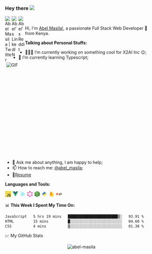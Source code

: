 ### Hey there <img src="https://media.giphy.com/media/hvRJCLFzcasrR4ia7z/giphy.gif" width="25px">
<a href="https://twitter.com/abel_masila">
  <img align="left" alt="Abel Masila | Twitter" width="22px" src="https://raw.githubusercontent.com/peterthehan/peterthehan/master/assets/twitter.svg" />
</a>
<a href="https://www.linkedin.com/in/abelmasila">
  <img align="left" alt="Abel's LinkedIN" width="22px" src="https://raw.githubusercontent.com/peterthehan/peterthehan/master/assets/linkedin.svg" />
</a>
<a href="https://www.facebook.com/abel.masila">
  <img align="left" alt="Abel's Reddit" width="22px" src="https://raw.githubusercontent.com/peterthehan/peterthehan/master/assets/facebook.svg" />
</a>
<br />

Hi, I'm [Abel Masila!](https://www.masila.ml/), a passionate Full Stack Web Developer 🚀 from Kenya.

  <img align="right" alt="GIF" src="https://github.com/abhisheknaiidu/abhisheknaiidu/blob/master/code.gif?raw=true" width="500" height="320" />
  
**Talking about Personal Stuffs:**

- 👨🏽‍💻 I’m currently working on something cool for X2AI Inc :wink:;
- 🌱 I’m currently learning Typescript; 
- 💬 Ask me about anything, I am happy to help;
- 📫 How to reach me: [@abel_masila](https://twitter.com/abel_masila);
- 📝[Resume](https://drive.google.com/file/d/0B_lP6TceTGwgbGlJUjBoSzhzOEhKZDctOFlSdkcyRjY0QnBN/view?usp=sharing)

**Languages and Tools:**  

<code><img height="20" src="https://raw.githubusercontent.com/github/explore/80688e429a7d4ef2fca1e82350fe8e3517d3494d/topics/javascript/javascript.png"></code>
<code><img height="20" src="https://raw.githubusercontent.com/github/explore/80688e429a7d4ef2fca1e82350fe8e3517d3494d/topics/vue/vue.png"></code>
<code><img height="20" src="https://raw.githubusercontent.com/github/explore/80688e429a7d4ef2fca1e82350fe8e3517d3494d/topics/react/react.png"></code>
<code><img height="20" src="https://raw.githubusercontent.com/github/explore/5c058a388828bb5fde0bcafd4bc867b5bb3f26f3/topics/graphql/graphql.png"></code>
<code><img height="20" src="https://raw.githubusercontent.com/github/explore/80688e429a7d4ef2fca1e82350fe8e3517d3494d/topics/nodejs/nodejs.png"></code>
<code><img height="20" src="https://raw.githubusercontent.com/github/explore/80688e429a7d4ef2fca1e82350fe8e3517d3494d/topics/python/python.png"></code>
<code><img height="20" src="https://raw.githubusercontent.com/github/explore/80688e429a7d4ef2fca1e82350fe8e3517d3494d/topics/firebase/firebase.png"></code>
<code><img height="20" src="https://raw.githubusercontent.com/github/explore/80688e429a7d4ef2fca1e82350fe8e3517d3494d/topics/git/git.png"></code>

📊 **This Week I Spent My Time On:**
<!--START_SECTION:waka-->
```text
JavaScript   5 hrs 19 mins   ███████████████████████▒░   93.91 % 
HTML         15 mins         █░░░░░░░░░░░░░░░░░░░░░░░░   04.60 % 
CSS          4 mins          ▒░░░░░░░░░░░░░░░░░░░░░░░░   01.38 % 
```
<!--END_SECTION:waka-->




📈 My GitHub Stats

<p align="center"> <img src="https://github-readme-stats.vercel.app/api?username=abel-masila&show_icons=true&theme=gotham" alt="abel-masila" />



